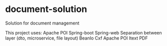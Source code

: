 # document-solution
Solution for document management

This project uses:
Apache POI
Spring-boot
Spring-web
Separation between layer (dto, microservice, file layout)
BeanIo
Cxf
Apache POI
Itext PDF
